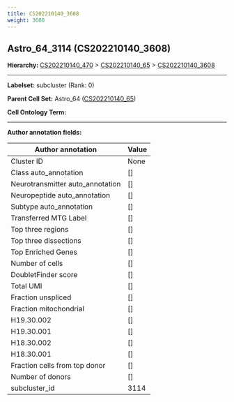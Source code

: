 ```yaml
---
title: CS202210140_3608
weight: 3608
---
```

## Astro_64_3114 (CS202210140_3608)
<b>Hierarchy: </b>
[CS202210140_470](cell_sets/CS202210140_470.md) >
[CS202210140_65](cell_sets/CS202210140_65.md) >
[CS202210140_3608](cell_sets/CS202210140_3608.md)

---


**Labelset:** subcluster (Rank: 0)

**Parent Cell Set:** Astro_64 ([CS202210140_65](cell_sets/CS202210140_65.md))



**Cell Ontology Term:** 

[MARKER GENES.]: #


---

[TRANSFERRED ANNOTATIONS.]: #


[AUTHOR ANNOTATION FIELDS.]: #


**Author annotation fields:**

| Author annotation | Value |
|-------------------|-------|
|Cluster ID|None|
|Class auto_annotation|[]|
|Neurotransmitter auto_annotation|[]|
|Neuropeptide auto_annotation|[]|
|Subtype auto_annotation|[]|
|Transferred MTG Label|[]|
|Top three regions|[]|
|Top three dissections|[]|
|Top Enriched Genes|[]|
|Number of cells|[]|
|DoubletFinder score|[]|
|Total UMI|[]|
|Fraction unspliced|[]|
|Fraction mitochondrial|[]|
|H19.30.002|[]|
|H19.30.001|[]|
|H18.30.002|[]|
|H18.30.001|[]|
|Fraction cells from top donor|[]|
|Number of donors|[]|
|subcluster_id|3114|
